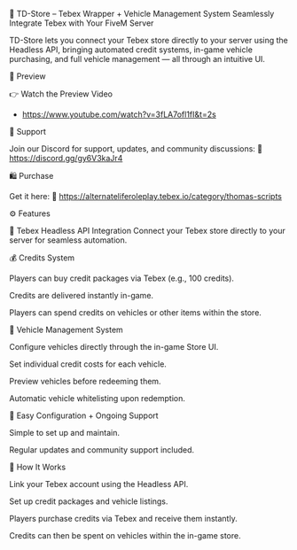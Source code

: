 🛒 TD-Store – Tebex Wrapper + Vehicle Management System
Seamlessly Integrate Tebex with Your FiveM Server

TD-Store lets you connect your Tebex store directly to your server using the Headless API, bringing automated credit systems, in-game vehicle purchasing, and full vehicle management — all through an intuitive UI.

🎥 Preview

👉 Watch the Preview Video
- https://www.youtube.com/watch?v=3fLA7ofl1fI&t=2s

💬 Support

Join our Discord for support, updates, and community discussions:
🔗 https://discord.gg/gy6V3kaJr4

🛍️ Purchase

Get it here:
🛒 https://alternateliferoleplay.tebex.io/category/thomas-scripts

⚙️ Features

🔗 Tebex Headless API Integration
Connect your Tebex store directly to your server for seamless automation.

💰 Credits System

Players can buy credit packages via Tebex (e.g., 100 credits).

Credits are delivered instantly in-game.

Players can spend credits on vehicles or other items within the store.

🚗 Vehicle Management System

Configure vehicles directly through the in-game Store UI.

Set individual credit costs for each vehicle.

Preview vehicles before redeeming them.

Automatic vehicle whitelisting upon redemption.

🧰 Easy Configuration + Ongoing Support

Simple to set up and maintain.

Regular updates and community support included.

🧠 How It Works

Link your Tebex account using the Headless API.

Set up credit packages and vehicle listings.

Players purchase credits via Tebex and receive them instantly.

Credits can then be spent on vehicles within the in-game store.